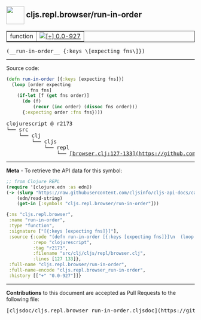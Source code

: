 ## <img width="48px" valign="middle" src="http://i.imgur.com/Hi20huC.png"> cljs.repl.browser/run-in-order

 <table border="1">
<tr>

<td>function</td>
<td><a href="https://github.com/cljsinfo/cljs-api-docs/tree/0.0-927"><img valign="middle" alt="[+] 0.0-927" src="https://img.shields.io/badge/+-0.0--927-lightgrey.svg"></a> </td>
</tr>
</table>

 <samp>
(__run-in-order__ {:keys \[expecting fns\]})<br>
</samp>

---





Source code:

```clj
(defn run-in-order [{:keys [expecting fns]}]
  (loop [order expecting
         fns fns]
    (if-let [f (get fns order)]
      (do (f)
          (recur (inc order) (dissoc fns order)))
      {:expecting order :fns fns})))
```

 <pre>
clojurescript @ r2173
└── src
    └── clj
        └── cljs
            └── repl
                └── <ins>[browser.clj:127-133](https://github.com/clojure/clojurescript/blob/r2173/src/clj/cljs/repl/browser.clj#L127-L133)</ins>
</pre>


---

__Meta__ - To retrieve the API data for this symbol:

```clj
;; from Clojure REPL
(require '[clojure.edn :as edn])
(-> (slurp "https://raw.githubusercontent.com/cljsinfo/cljs-api-docs/catalog/cljs-api.edn")
    (edn/read-string)
    (get-in [:symbols "cljs.repl.browser/run-in-order"]))
```

```clj
{:ns "cljs.repl.browser",
 :name "run-in-order",
 :type "function",
 :signature ["[{:keys [expecting fns]}]"],
 :source {:code "(defn run-in-order [{:keys [expecting fns]}]\n  (loop [order expecting\n         fns fns]\n    (if-let [f (get fns order)]\n      (do (f)\n          (recur (inc order) (dissoc fns order)))\n      {:expecting order :fns fns})))",
          :repo "clojurescript",
          :tag "r2173",
          :filename "src/clj/cljs/repl/browser.clj",
          :lines [127 133]},
 :full-name "cljs.repl.browser/run-in-order",
 :full-name-encode "cljs.repl.browser_run-in-order",
 :history [["+" "0.0-927"]]}

```

---

__Contributions__ to this document are accepted as Pull Requests to the following file:

 <pre>
[cljsdoc/cljs.repl.browser_run-in-order.cljsdoc](https://github.com/cljsinfo/cljs-api-docs/blob/master/cljsdoc/cljs.repl.browser_run-in-order.cljsdoc)
</pre>

